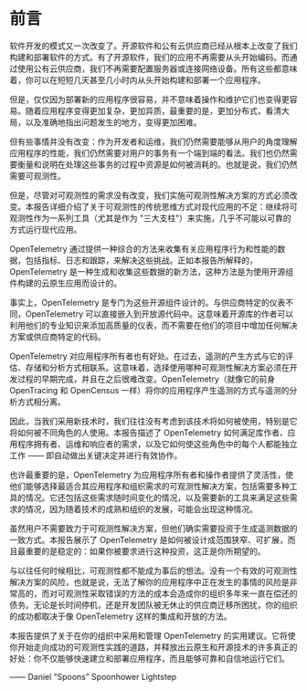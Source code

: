 # 前言

软件开发的模式又一次改变了。开源软件和公有云供应商已经从根本上改变了我们构建和部署软件的方式。有了开源软件，我们的应用不再需要从头开始编码。而通过使用公有云供应商，我们不再需要配置服务器或连接网络设备。所有这些都意味着，你可以在短短几天甚至几小时内从头开始构建和部署一个应用程序。

但是，仅仅因为部署新的应用程序很容易，并不意味着操作和维护它们也变得更容易。随着应用程序变得更加复杂，更加异质，最重要的是，更加分布式，看清大局，以及准确地指出问题发生的地方，变得更加困难。

但有些事情并没有改变：作为开发者和运维，我们仍然需要能够从用户的角度理解应用程序的性能，我们仍然需要对用户的事务有一个端到端的看法。我们也仍然需要衡量和说明在处理这些事务的过程中资源是如何被消耗的。也就是说，我们仍然需要可观测性。

但是，尽管对可观测性的需求没有改变，我们实施可观测性解决方案的方式必须改变。本报告详细介绍了关于可观测性的传统思维方式对现代应用的不足：继续将可观测性作为一系列工具（尤其是作为 "三大支柱"）来实施，几乎不可能以可靠的方式运行现代应用。

OpenTelemetry 通过提供一种综合的方法来收集有关应用程序行为和性能的数据，包括指标、日志和跟踪，来解决这些挑战。正如本报告所解释的，OpenTelemetry 是一种生成和收集这些数据的新方法，这种方法是为使用开源组件构建的云原生应用而设计的。

事实上，OpenTelemetry 是专门为这些开源组件设计的。与供应商特定的仪表不同，OpenTelemetry 可以直接嵌入到开放源代码中。这意味着开源库的作者可以利用他们的专业知识来添加高质量的仪表，而不需要在他们的项目中增加任何解决方案或供应商特定的代码。

OpenTelemetry 对应用程序所有者也有好处。在过去，遥测的产生方式与它的评估、存储和分析方式相联系。这意味着，选择使用哪种可观测性解决方案必须在开发过程的早期完成，并且在之后很难改变。OpenTelemetry（就像它的前身 OpenTracing 和 OpenCensus 一样）将你的应用程序产生遥测的方式与遥测的分析方式相分离。

因此，当我们采用新技术时，我们往往没有考虑到该技术将如何被使用，特别是它将如何被不同角色的人使用。本报告描述了 OpenTelemetry 如何满足库作者、应用程序拥有者、运维和响应者的需求，以及它如何使这些角色中的每个人都能独立工作 —— 即自动做出关键决定并进行有效协作。

也许最重要的是，OpenTelemetry 为应用程序所有者和操作者提供了灵活性，使他们能够选择最适合其应用程序和组织需求的可观测性解决方案，包括需要多种工具的情况。它还包括这些需求随时间变化的情况，以及需要新的工具来满足这些需求的情况，因为随着技术的成熟和组织的发展，可能会出现这种情况。

虽然用户不需要致力于可观测性解决方案，但他们确实需要投资于生成遥测数据的一致方式。本报告展示了 OpenTelemetry 是如何被设计成范围狭窄、可扩展，而且最重要的是稳定的：如果你被要求进行这种投资，这正是你所期望的。

与以往任何时候相比，可观测性都不能成为事后的想法。没有一个有效的可观测性解决方案的风险，也就是说，无法了解你的应用程序中正在发生的事情的风险是非常高的，而对可观测性采取错误的方法的成本会造成你的组织多年来一直在偿还的债务。无论是长时间停机，还是开发团队被无休止的供应商迁移所困扰，你的组织的成功都取决于像 OpenTelemetry 这样的集成和开放的方法。

本报告提供了关于在你的组织中采用和管理 OpenTelemetry 的实用建议。它将使你开始走向成功的可观测性实践的道路，并释放出云原生和开源技术的许多真正的好处：你不仅能够快速建立和部署应用程序，而且能够可靠和自信地运行它们。

—— Daniel “Spoons” Spoonhower Lightstep